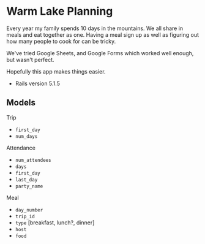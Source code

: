 # Warm Lake Planning

Every year my family spends 10 days in the mountains. We all share in meals and eat together as one. Having a meal sign up as well as figuring out how many people to cook for can be tricky.

We've tried Google Sheets, and Google Forms which worked well enough, but wasn't perfect.

Hopefully this app makes things easier.

* Rails version 5.1.5

## Models
Trip
- `first_day`
- `num_days`

Attendance
- `num_attendees`
- `days`
- `first_day`
- `last_day`
- `party_name`

Meal
- `day_number`
- `trip_id`
- `type` [breakfast, lunch?, dinner]
- `host`
- `food`
